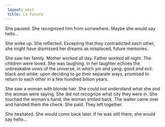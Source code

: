 ```yaml
---
 layout: post
 title: La Futura
---
```


She paused. She recognized him from somewhere. Maybe she would say hello...

She woke up. She reflected. Excepting that they contradicted each other, she might have dismissed her dreams as misplaced, future memories.

She saw her family. Mother worked all day. Father worked all night. The children were loved. She was laughing. In her laughter echoes the unbreakable vows of the universe, in which yin and yang; good and evil; black and white; upon deciding to go their separate ways, promised to return to each other in a few hundred billion years. 

She saw a woman with blonde hair. She could not understand what she and the woman were saying. She did not recognize what city they were in. She touched the woman's hand; the woman smiled back. The waiter came over and handed them the check. She paid. They left together.

She hesitated. She would come back later. If he was still there, she would say hello...
